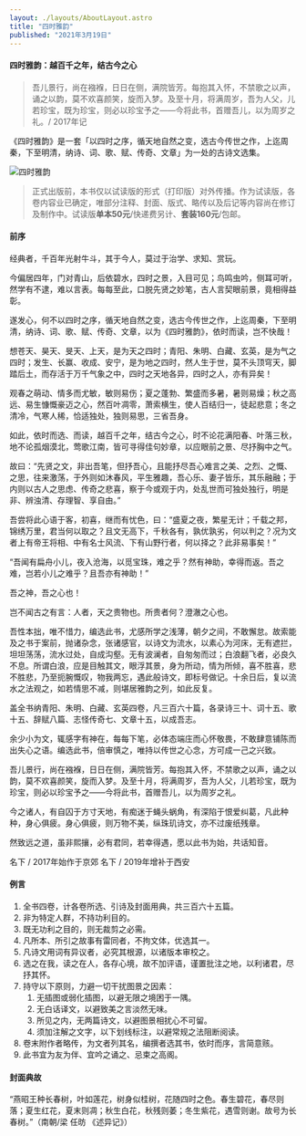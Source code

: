 ```yaml
---
layout: ./layouts/AboutLayout.astro
title: "四时雅韵"
published: "2021年3月19日"
---
```


#### 四时雅韵：越百千之年，结古今之心

> 吾儿景行，尚在襁褓，日日在侧，满院皆芳。每抱其入怀，不禁歌之以声，诵之以韵，莫不欢喜颜笑，旋而入梦。及至十月，将满周岁，吾为人父，儿若珍宝，既为珍宝，则必以珍宝予之——今将此书，首赠吾儿，以为周岁之礼。/ 2017年记

《四时雅韵》是一套「以四时之序，循天地自然之变，选古今传世之作，上迄周秦，下至明清，纳诗、词、歌、赋、传奇、文章」为一处的古诗文选集。

![四时雅韵](assets/sishiyayun.jpg "四时雅韵")

> 正式出版前，本书仅以试读版的形式（打印版）对外传播。作为试读版，各卷内容业已确定，唯部分注释、封面、版式、略传以及后记等内容尚在修订及制作中。试读版**单本50元**/快递费另计、**套装160元**/包邮。

#### 前序

经典者，千百年光射牛斗，其于今人，莫过于治学、求知、赏玩。

今偏居四年，门对青山，后依碧水，四时之景，入目可见；鸟鸣虫吟，侧耳可听，然学有不逮，难以言表。每每至此，口脱先贤之妙笔，古人言契眼前景，竟相得益彰。

遂发心，何不以四时之序，循天地自然之变，选古今传世之作，上迄周秦，下至明清，纳诗、词、歌、赋、传奇、文章，以为《四时雅韵》，依时而读，岂不快哉！

想苍天、昊天、旻天、上天，是为天之四时；青阳、朱明、白藏、玄英，是为气之四时；发生、长赢、收成、安宁，是为地之四时，然人生于世，莫不头顶穹天，脚踏后土，而存活于万千气象之中，四时之天地各异，四时之人，亦有异矣！

观春之萌动、情多而尤敏，敏则易伤；夏之蓬勃、繁盛而多暑，暑则易燥；秋之高远、易生慷慨豪迈之心，然百叶凋零，萧索横生，使人百结归一，徒起悲意；冬之清冷，气寒人稀，恰适独处，独则易思，三省吾身。

如此，依时而选、而读，越百千之年，结古今之心，时不论花满阳春、叶落三秋，地不论孤烟漠北，莺歌江南，皆可寻得佳句妙章，以应眼前之景、尽抒胸中之气。

故曰：“先贤之文，非出吾笔，但抒吾心，且能抒尽吾心难言之美、之烈、之慨、之思，往来激荡，于外则如沐春风，平生雅趣，吾心乐、妻子皆乐，其乐融融；于内则以古人之思虑、传奇之悲喜，察于今或观于内，处乱世而可独处独行，明是非、辨浊清、存理智、享自由。”

吾尝将此心语于客，初喜，继而有忧色，曰：“盛夏之夜，繁星无计；千载之邦，锦绣万里，君当何以取之？且文无高下，千秋各有，孰优孰劣，何以判之？况为文者上有帝王将相、中有名士风流、下有山野行者，何以择之？此非易事矣！”

“吾闻有扁舟小儿，夜入沧海，以觅宝珠，难之乎？然有神助，幸得而返。吾之难，岂若小儿之难乎？且吾亦有神助！”

吾之神，吾之心也！

岂不闻古之有言：人者，天之贵物也。所贵者何？澄澈之心也。

吾性本拙，唯不惜力，编选此书，尤感所学之浅薄，朝夕之间，不敢懈怠。故索能及之书于案前，抛诸杂念，张诸感官，以诗文为流水，以素心为河床，无有遮拦，坦坦荡荡，流水过处，自成沟壑。无有波澜者，自匆匆而过；白浪翻飞者，必良久不息。所谓白浪，应是目触其文，眼浮其景，身为所动，情为所倾，喜不胜喜，悲不胜悲，乃至扼腕慨叹，物我两忘，遇此般诗文，即标号做记。十余日后，复以流水之法观之，如若情思不减，则堪居雅韵之列，如此反复。

盖全书纳青阳、朱明、白藏、玄英四卷，凡三百六十篇，各录诗三十、词十五、歌十五、辞赋八篇、志怪传奇七、文章十五，以成吾志。

余少小为文，辄感字有神在，每每下笔，必体态端庄而心怀敬畏，不敢肆意铺陈而出失心之语。编选此书，倍审慎之，唯持以传世之心念，方可成一己之兴致。

吾儿景行，尚在襁褓，日日在侧，满院皆芳。每抱其入怀，不禁歌之以声，诵之以韵，莫不欢喜颜笑，旋而入梦。及至十月，将满周岁，吾为人父，儿若珍宝，既为珍宝，则必以珍宝予之——今将此书，首赠吾儿，以为周岁之礼。

今之诸人，有自囚于方寸天地，有痴迷于蝇头蜗角，有深陷于恨爱纠葛，凡此种种，身心俱疲。身心俱疲，则万物不美，纵珠玑诗文，亦不过废纸残章。

然致远之道，虽非熙攘，必有君同，若幸得遇，愿以此书为始，共话知音。

名下 / 2017年始作于京郊
名下 / 2019年增补于西安

#### 例言

1.  全书四卷，计各卷所选、引诗及封面用典，共三百六十五篇。
2.  非为特定人群，不持功利目的。
3.  既无功利之目的，则无裁剪之必需。
4.  凡所本、所引之故事有雷同者，不拘文体，优选其一。
5.  凡诗文用词有异议者，必究其根源，以诸版本审校之。
6.  选之在我，读之在人，各存心境，故不加评语，谨置批注之地，以利诸君，尽抒其怀。
7.  持守以下原则，力避一切干扰图景之因素：
    1.  无插图或弱化插图，以避无限之境困于一隅。
    2.  无白话译文，以避致美之言淡然无味。
    3.  所见之内，无两篇诗文，以避图景相扰心不可留。
    4.  须加注解之文字，以下划线标注，以避常规之法阻断阅读。
8.  卷末附作者略传，为文者列其名，编撰者选其书，依时而序，言简意赅。
9.  此书宜为友为伴、宜吟之诵之、忌束之高阁。

#### 封面典故

“燕昭王种长春树，叶如莲花，树身似桂树，花随四时之色。春生碧花，春尽则落；夏生红花，夏末则凋；秋生白花，秋残则萎；冬生紫花，遇雪则谢。故号为长春树。”（南朝/梁 任昉 《述异记》）
